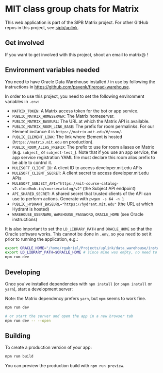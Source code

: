 # MIT class group chats for Matrix

This web application is part of the SIPB Matrix project. For other GitHub repos in this project, see [sipb/uplink](https://github.com/sipb/uplink).

## Get involved

If you want to get involved with this project, shoot an email to matrix@ !

## Environment variables needed

You need to have Oracle Data Warehouse installed / in use by following the instructions in https://github.com/psvenk/fireroad-warehouse.

In order to use this project, you need to set the following environment variables in `.env`:

- `MATRIX_TOKEN`: A Matrix access token for the bot or app service.
- `PUBLIC_MATRIX_HOMESERVER`: The Matrix homeserver.
- `PUBLIC_MATRIX_BASEURL`: The URL at which the Matrix API is available.
- `PUBLIC_MATRIX_ROOM_LINK_BASE`: The prefix for room permalinks. For our Element instance it is `https://matrix.mit.edu/#/room/`.
- `PUBLIC_ELEMENT_LINK`: The link where Element is hosted (`https://matrix.mit.edu` on production).
- `PUBLIC_ROOM_ALIAS_PREFIX`: The prefix to use for room aliases on Matrix (e.g. `subject_` or `subject-test_`). Note that if you use an app service, the app service registration YAML file must declare this room alias prefix to be able to control it.
- `MULESOFT_CLIENT_ID`: A client ID to access developer.mit.edu APIs
- `MULESOFT_CLIENT_SECRET`: A client secret to access developer.mit.edu APIs
- `MULESOFT_SUBJECT_API="https://mit-course-catalog-v2.cloudhub.io/coursecatalog/v2"` (the Subject API endpoint)
- `API_SHARED_SECRET`: A shared secret that trusted clients of the API can use to perform actions. Generate with `pwgen -s 64 -n 1`
- `PUBLIC_HYDRANT_BASEURL="https://hydrant.mit.edu"` (the URL at which Hydrant is hosted)
- `WAREHOUSE_USERNAME`, `WAREHOUSE_PASSWORD`, `ORACLE_HOME` (see Oracle instructions)

It is also important to set the `LD_LIBRARY_PATH` and `ORACLE_HOME` so that the Oracle software works. This cannot be done in `.env`, so you need to set it prior to running the application, e.g.:

```bash
export ORACLE_HOME="/home/rgabriel/Projects/uplink/data_warehouse/instantclient_21_13"
export LD_LIBRARY_PATH=$ORACLE_HOME # since mine was empty, no need to append
npm run dev
```

## Developing

Once you've installed dependencies with `npm install` (or `pnpm install` or `yarn`), start a development server:

Note: the Matrix dependency prefers `yarn`, but `npm` seems to work fine.

```bash
npm run dev

# or start the server and open the app in a new browser tab
npm run dev -- --open
```

## Building

To create a production version of your app:

```bash
npm run build
```

You can preview the production build with `npm run preview`.
